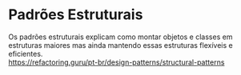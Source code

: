 # Padrões Estruturais
Os padrões estruturais explicam como montar objetos e classes em estruturas maiores mas ainda mantendo essas estruturas flexíveis e eficientes.  
https://refactoring.guru/pt-br/design-patterns/structural-patterns  

